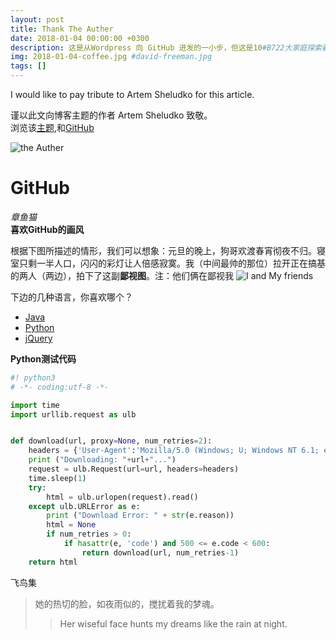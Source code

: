 ```yaml
---
layout: post
title: Thank The Auther
date: 2018-01-04 00:00:00 +0300
description: 这是从Wordpress 向 GitHub 进发的一小步，但这是10#B722大家庭探索新知的一大步 # Add post description (optional)
img: 2018-01-04-coffee.jpg #david-freeman.jpg 
tags: [] 
---
```



I would like to pay tribute to Artem Sheludko for this article.

谨以此文向博客主题的作者 Artem Sheludko 致敬。<br>
浏览该[主题](http://jekyllthemes.org/themes/flexible-jekyll/),和[GitHub](https://github.com/artemsheludko/flexible-jekyll)

![the Auther](http://p3oi9yqso.bkt.clouddn.com/2018-01-04-david-freeman.jpg)

# GitHub
*章鱼猫* <br>
**喜欢GitHub的画风**

根据下图所描述的情形，我们可以想象：元旦的晚上，狗哥欢渡春宵彻夜不归。寝室只剩一半人口，闪闪的彩灯让人倍感寂寞。我（中间最帅的那位）拉开正在搞基的两人（两边），拍下了这副**鄙视图**。注：他们俩在鄙视我
![I and My friends](http://p3oi9yqso.bkt.clouddn.com/2018-01-04-722.jpg)

下边的几种语言，你喜欢哪个？
* [Java](https://www.imooc.com/course/list?c=java)
* [Python](https://www.imooc.com/course/list?c=python)
* [jQuery](https://www.imooc.com/course/list?c=jquery)

**Python测试代码**

``` python
#! python3
# -*- coding:utf-8 -*- 

import time
import urllib.request as ulb


def download(url, proxy=None, num_retries=2):
	headers = {'User-Agent':'Mozilla/5.0 (Windows; U; Windows NT 6.1; en-US; rv:1.9.1.6) Gecko/20091201 Firefox/3.5.6'}
	print ("Downloading: "+url+"...")
	request = ulb.Request(url=url, headers=headers)
	time.sleep(1)
	try:
		html = ulb.urlopen(request).read()
	except ulb.URLError as e:
		print ("Download Error: " + str(e.reason))
		html = None
		if num_retries > 0:
			if hasattr(e, 'code') and 500 <= e.code < 600:
				return download(url, num_retries-1)
	return html
```

飞鸟集

>她的热切的脸，如夜雨似的，搅扰着我的梦魂。
>>Her wiseful face hunts my dreams like the rain at night.

